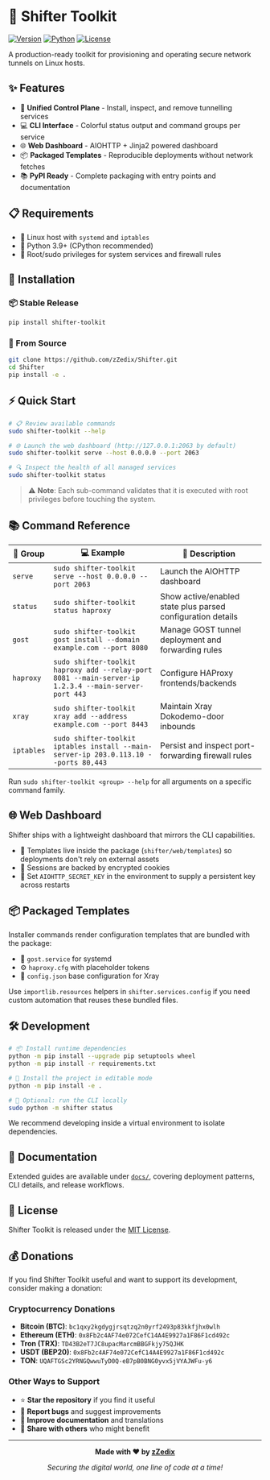 # 🚀 Shifter Toolkit

[![Version](https://img.shields.io/badge/version-0.1.2-blue.svg)](https://pypi.org/project/shifter-toolkit/)
[![Python](https://img.shields.io/badge/python-3.9%2B-blue.svg)](https://python.org)
[![License](https://img.shields.io/badge/license-MIT-green.svg)](LICENSE)

A production-ready toolkit for provisioning and operating secure network tunnels on Linux hosts.

## ✨ Features

- 🎯 **Unified Control Plane** - Install, inspect, and remove tunnelling services
- 💻 **CLI Interface** - Colorful status output and command groups per service  
- 🌐 **Web Dashboard** - AIOHTTP + Jinja2 powered dashboard
- 📦 **Packaged Templates** - Reproducible deployments without network fetches
- 📚 **PyPI Ready** - Complete packaging with entry points and documentation

## 📋 Requirements

- 🐧 Linux host with `systemd` and `iptables`
- 🐍 Python 3.9+ (CPython recommended)
- 🔐 Root/sudo privileges for system services and firewall rules

## 🚀 Installation

### 📦 Stable Release
```bash
pip install shifter-toolkit
```

### 🔧 From Source
```bash
git clone https://github.com/zZedix/Shifter.git
cd Shifter
pip install -e .
```

## ⚡ Quick Start

```bash
# 📋 Review available commands
sudo shifter-toolkit --help

# 🌐 Launch the web dashboard (http://127.0.0.1:2063 by default)
sudo shifter-toolkit serve --host 0.0.0.0 --port 2063

# 🔍 Inspect the health of all managed services
sudo shifter-toolkit status
```

> ⚠️ **Note**: Each sub-command validates that it is executed with root privileges before touching the system.

## 📚 Command Reference

| 🎯 Group | 💻 Example | 📝 Description |
|----------|------------|----------------|
| `serve` | `sudo shifter-toolkit serve --host 0.0.0.0 --port 2063` | Launch the AIOHTTP dashboard |
| `status` | `sudo shifter-toolkit status haproxy` | Show active/enabled state plus parsed configuration details |
| `gost` | `sudo shifter-toolkit gost install --domain example.com --port 8080` | Manage GOST tunnel deployment and forwarding rules |
| `haproxy` | `sudo shifter-toolkit haproxy add --relay-port 8081 --main-server-ip 1.2.3.4 --main-server-port 443` | Configure HAProxy frontends/backends |
| `xray` | `sudo shifter-toolkit xray add --address example.com --port 8443` | Maintain Xray Dokodemo-door inbounds |
| `iptables` | `sudo shifter-toolkit iptables install --main-server-ip 203.0.113.10 --ports 80,443` | Persist and inspect port-forwarding firewall rules |

Run `sudo shifter-toolkit <group> --help` for all arguments on a specific command family.

## 🌐 Web Dashboard

Shifter ships with a lightweight dashboard that mirrors the CLI capabilities.

- 📁 Templates live inside the package (`shifter/web/templates`) so deployments don't rely on external assets
- 🔐 Sessions are backed by encrypted cookies
- 🔑 Set `AIOHTTP_SECRET_KEY` in the environment to supply a persistent key across restarts

## 📦 Packaged Templates

Installer commands render configuration templates that are bundled with the package:

- 🔧 `gost.service` for systemd
- ⚙️ `haproxy.cfg` with placeholder tokens  
- 📄 `config.json` base configuration for Xray

Use `importlib.resources` helpers in `shifter.services.config` if you need custom automation that reuses these bundled files.

## 🛠️ Development

```bash
# 📦 Install runtime dependencies
python -m pip install --upgrade pip setuptools wheel
python -m pip install -r requirements.txt

# 🔧 Install the project in editable mode
python -m pip install -e .

# 🚀 Optional: run the CLI locally
sudo python -m shifter status
```

We recommend developing inside a virtual environment to isolate dependencies.

## 📖 Documentation

Extended guides are available under [`docs/`](docs/index.md), covering deployment patterns, CLI details, and release workflows.

## 📄 License

Shifter Toolkit is released under the [MIT License](LICENSE).

## 💰 Donations

If you find Shifter Toolkit useful and want to support its development, consider making a donation:

### Cryptocurrency Donations
- **Bitcoin (BTC)**: `bc1qxy2kgdygjrsqtzq2n0yrf2493p83kkfjhx0wlh`
- **Ethereum (ETH)**: `0x8Fb2c4AF74e072CefC14A4E9927a1F86F1cd492c`
- **Tron (TRX)**: `TD43B2eT7JC8upacMarcmBBGFkjy75QJHK`
- **USDT (BEP20)**: `0x8Fb2c4AF74e072CefC14A4E9927a1F86F1cd492c`
- **TON**: `UQAFTGSc2YRNGQwwuTyD0Q-eB7pB0BNG0yvx5jVYAJWFu-y6`

### Other Ways to Support
- ⭐ **Star the repository** if you find it useful
- 🐛 **Report bugs** and suggest improvements
- 📖 **Improve documentation** and translations
- 🔗 **Share with others** who might benefit

---

<div align="center">

**Made with ❤️ by [zZedix](https://github.com/zZedix)**

*Securing the digital world, one line of code at a time!*

</div>
